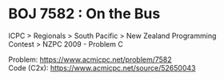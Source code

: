 # BOJ 7582 : On the Bus  
ICPC > Regionals > South Pacific > New Zealand Programming Contest > NZPC 2009 - Problem C  
  
Problem: https://www.acmicpc.net/problem/7582  
Code (C2x): https://www.acmicpc.net/source/52650043  

